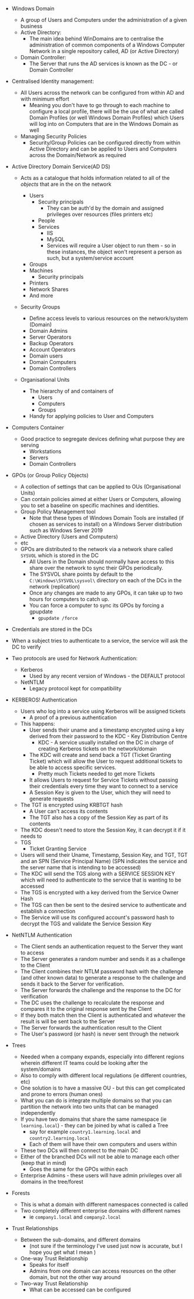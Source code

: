 - Windows Domain
	- A group of Users and Computers under the administration of a given business
	- Active Directory:
		- The main idea behind WinDomains are to centralise the administration of common components of a Windows Computer Network in a single repository called, AD (or Active Directory)
	- Domain Controller:
		- The Server that runs the AD services is known as the DC - or Domain Controller

- Centralised Identity management:
	- All Users across the network can be configured from within AD and with minimum effort
		- Meaning you don't have to go through to each machine to configure a local profile, there will be the use of what are called Domain Profiles (or well Windows Domain Profiles) which Users will log into on Computers that are in the Windows Domain as well
	- Managing Security Policies
		- Security/Group Policies can be configured directly from within Active Directory and can be applied to Users and Computers across the Domain/Network as required

- Active Directory Domain Service(AD DS)
	- Acts as a catalogue that holds information related to all of the *objects* that are in the on the network
		- Users
			- Security principals
				- They can be auth'd by the domain and assigned privileges over resources (files printers etc)
			- People
			- Services
				- IIS
				- MySQL
				- Services will require a User object to run them - so in these instances, the object won't represent a person as such, but a system/service account
		- Groups
		- Machines
			- Security principals
		- Printers
		- Network Shares
		- And more
	- Security Groups
		- Define access levels to various resources on the network/system (Domain)
		- Domain Admins
		- Server Operators
		- Backup Operators
		- Account Operators
		- Domain users
		- Domain Computers
		- Domain Controllers
	
	- Organisational Units
		- The hierarchy of and containers of 
			- Users
			- Computers
			- Groups
		- Handy for applying policies to User and Computers

- Computers Container
	- Good practice to segregate devices defining what purpose they are serving 
		- Workstations
		- Servers
		- Domain Controllers

- GPOs (or Group Policy Objects)
	- A collection of settings that can be applied to OUs (Organisational Units) 
	- Can contain policies aimed at either Users or Computers, allowing you to set a baseline on specific machines and identities. 
	- Group Policy Management tool
		- Note that these types of Windows Domain Tools are installed (if chosen as services to install) on a Windows Server distribution such as Windows Server 2019
	- Active Directory (Users and Computers)
	- etc
	- GPOs are distributed to the network via a network share called `SYSVOL` which is stored in the DC 
		- All Users in the Domain should normally have access to this share over the network to sync their GPOs periodically. 
		- The SYSVOL share points by default to the `C:\Windows\SYSVOL\sysvol\` directory on each of the DCs in the network (replication)
		- Once any changes are made to any GPOs, it can take up to two hours for computers to catch up. 
		- You can force a computer to sync its GPOs by forcing a gpupdate
			- `gpupdate /force`

- Credentials are stored in the DCs
- When a subject tries to authenticate to a service, the service will ask the DC to verify 
- Two protocols are used for Network Authentication:
	- Kerberos
		- Used by any recent version of Windows - the DEFAULT protocol
	- NetNTLM
		- Legacy protocol kept for compatibility 

- KERBEROS! Authentication
	- Users who log into a service using Kerberos will be assigned tickets
		- A proof of a previous authentication
	- This happens:
		- User sends their uname and a timestamp encrypted using a key derived from their password to the KDC - Key Distribution Centre
			- KDC - A service usually installed on the DC in charge of creating Kerberos tickets on the network/domain
		- The KDC will create and send back a TGT (Ticket Granting Ticket) which will allow the User to request additional tickets to be able to access specific services. 
			- Pretty much Tickets needed to get more Tickets
		- It allows Users to request for Service Tickets without passing their credentials every time they want to connect to a service
		- A Session Key is given to the User, which they will need to generate requests
	- The TGT is encrypted using KRBTGT hash
		- A User can't access its contents
		- The TGT also has a copy of the Session Key as part of its contents
	- The KDC doesn't need to store the Session Key, it can decrypt it if it needs to 
	- TGS
		- Ticket Granting Service
	- Users will send their Uname, Timestamp, Session Key, and TGT, TGT and an SPN (Service Principal Name) (SPN indicates the service and the server name that is intending to be accessed)
	- The KDC will send the TGS along with a SERVICE SESSION KEY which will need to authenticate to the service that is wanting to be accessed
	- The TGS is encrypted with a key derived from the Service Owner Hash
	- The TGS can then be sent to the desired service to authenticate and establish a connection
	- The Service will use its configured account's password hash to decrypt the TGS and validate the Service Session Key

- NetNTLM Authentication
	- The Client sends an authentication request to the Server they want to access
	- The Server generates a random number and sends it as a challenge to the Client
	- The Client combines their NTLM password hash with the challenge (and other known data) to generate a response to the challenge and sends it back to the Server for verification. 
	- The Server forwards the challenge and the response to the DC for verification
	- The DC uses the challenge to recalculate the response and compares it to the original response sent by the Client
	- If they both match then the Client is authenticated and whatever the result is will be sent back to the Server
	- The Server forwards the authentication result to the Client
	- The User's password (or hash) is never sent through the network

- Trees
	- Needed when a company expands, especially into different regions wherein different IT teams could be looking after the system/domains
	- Also to comply with different local regulations (ie different countries, etc)
	- One solution is to have a massive OU - but this can get complicated and prone to errors (human ones)
	- What you can do is integrate multiple domains so that you can partition the network into two units that can be managed independently 
	- If you have two domains that share the same namespace (ie `learning.local`) - they can be joined by what is called a Tree
		- say for example `country1.learning.local` and `country2.learning.local`
		- Each of them will have their own computers and users within
	- These two DCs will then connect to the main DC
	- Either of the branched DCs will not be able to manage each other (keep that in mind) 
		- Goes the same for the GPOs within each 
	- Enterprise Admins - these users will have admin privileges over all domains in the tree/forest

- Forests
	- This is what a domain with different namespaces connected is called
	- Two completely different enterprise domains with different names
		- ie `company1.local` and `company2.local` 

- Trust Relationships
	- Between the sub-domains, and different domains 
		- (not sure if the terminology I've used just now is accurate, but I hope you get what I mean )
	- One-way Trust Relationship
		- Speaks for itself
		- Admins from one domain can access resources on the other domain, but not the other way around
	- Two-way Trust Relationship
		- What can be accessed can be configured

